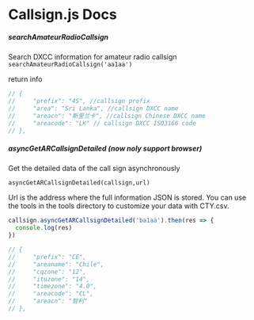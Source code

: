 # Callsign.js Docs

##### searchAmateurRadioCallsign

Search DXCC information for amateur radio callsign
`searchAmateurRadioCallsign('aa1aa')`

return info

```js
// {
//     "prefix": "4S", //callsign prefix
//     "area": "Sri Lanka", //callsign DXCC name
//     "areacn": "斯里兰卡", //callsign Chinese DXCC name
//     "areacode": "LK" // callsign DXCC ISO3166 code
// },
```

##### asyncGetARCallsignDetailed (now noly support browser)

Get the detailed data of the call sign asynchronously

`asyncGetARCallsignDetailed(callsign,url)`

Url is the address where the full information JSON is stored.
You can use the tools in the tools directory to customize your data with CTY.csv.

``` js
callsign.asyncGetARCallsignDetailed('ba1aa').then(res => {
  console.log(res)
})

// {
//     "prefix": "CE",
//     "areaname": "Chile",
//     "cqzone": "12",
//     "ituzone": "14",
//     "timezone": "4.0",
//     "areacode": "CL",
//     "areacn": "智利"
// },
```
